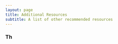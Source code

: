 ```yaml
---
layout: page
title: Additional Resources
subtitle: A list of other recommended resources
---
```


### Th 
